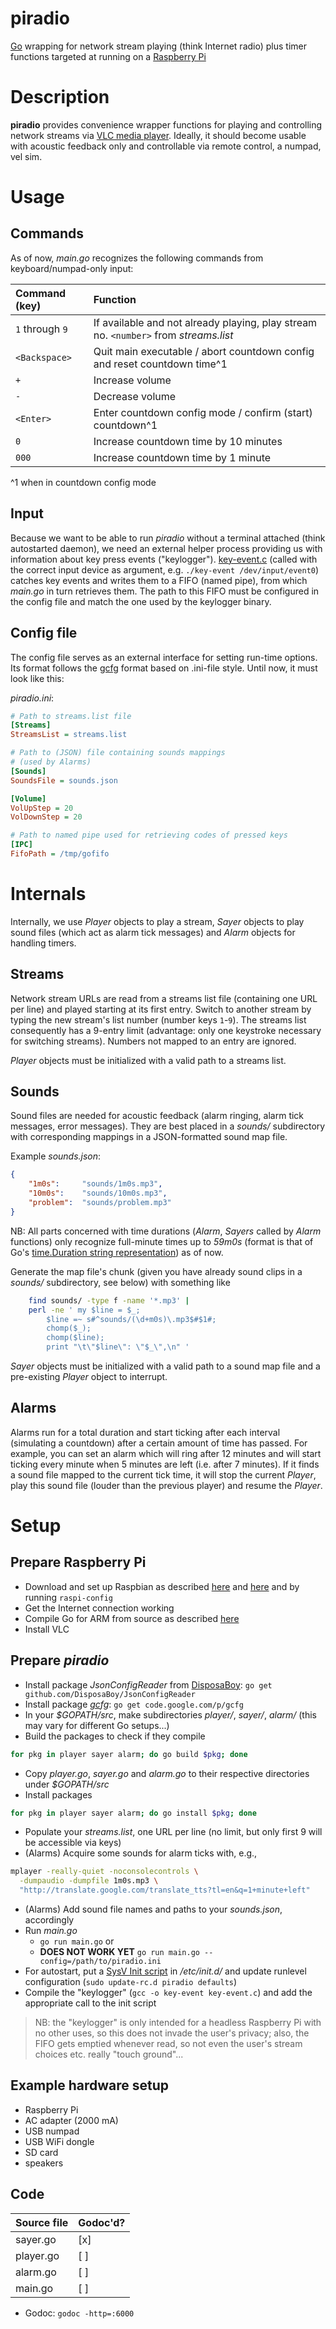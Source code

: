 piradio
=======

[Go](http://golang.org) wrapping for network stream playing (think Internet radio) plus
timer functions targeted at running on a [Raspberry Pi](http://www.raspberrypi.org/)


Description
===========

**piradio** provides convenience wrapper functions for playing and controlling network streams
via [VLC media player](http://www.videolan.org/vlc/). Ideally, it should become usable
with acoustic feedback only and controllable via remote control, a numpad, vel sim.

Usage
=====

Commands
--------

As of now, _main.go_ recognizes the following commands from keyboard/numpad-only input:

| Command (key) | Function |
|:--------|:------------|
| `1` through `9` | If available and not already playing, play stream no. `<number>` from _streams.list_ |
| `<Backspace>`    | Quit main executable / abort countdown config and reset countdown time^1 |
| `+`   | Increase volume |
| `-` | Decrease volume |
| `<Enter>` | Enter countdown config mode / confirm (start) countdown^1 |
| `0` | Increase countdown time by 10 minutes |
| `000` | Increase countdown time by 1 minute |

^1 when in countdown config mode

Input
------


Because we want to be able to run _piradio_ without a terminal attached (think autostarted daemon), we need an external
helper process providing us with information about key press events ("keylogger").
[key-event.c](https://github.com/marthjod/piradio/blob/master/key-event.c) (called with the correct
input device as argument, e.g. `./key-event /dev/input/event0`) catches key events and writes them to
a FIFO (named pipe), from which _main.go_ in turn retrieves them. The path to this FIFO must be configured in
the config file and match the one used by the keylogger binary.


Config file
-----------

The config file serves as an external interface for setting run-time options.
Its format follows the [gcfg](https://code.google.com/p/gcfg/) format
based on .ini-file style.
Until now, it must look like this:

_piradio.ini_:

```ini
# Path to streams.list file
[Streams]
StreamsList = streams.list

# Path to (JSON) file containing sounds mappings
# (used by Alarms)
[Sounds]
SoundsFile = sounds.json

[Volume]
VolUpStep = 20
VolDownStep = 20

# Path to named pipe used for retrieving codes of pressed keys
[IPC]
FifoPath = /tmp/gofifo
```


Internals
=========

Internally, we use _Player_ objects to play a stream,
_Sayer_ objects to play sound files (which act as alarm tick messages)
and _Alarm_ objects for handling timers.

Streams
-------

Network stream URLs are read from a streams list file (containing one URL per line)
and played starting at its first entry.
Switch to another stream by typing the new stream's list number (number keys `1`-`9`).
The streams list consequently has a 9-entry limit (advantage: only one keystroke necessary for switching streams).
Numbers not mapped to an entry are ignored.

_Player_ objects must be initialized with a valid path to a streams list.

Sounds
------

Sound files are needed for acoustic feedback (alarm ringing, alarm tick messages, error messages).
They are best placed in a _sounds/_ subdirectory with corresponding mappings in a JSON-formatted sound map file.

Example _sounds.json_:

```json
{
	"1m0s":		"sounds/1m0s.mp3",
	"10m0s":	"sounds/10m0s.mp3",
	"problem":	"sounds/problem.mp3"
}
```

NB: All parts concerned with time durations (_Alarm_, _Sayers_ called by _Alarm_ functions)
only recognize full-minute times up to _59m0s_ (format is that of Go's
[time.Duration string representation](http://golang.org/pkg/time/#Duration.String)) as of now.

Generate the map file's chunk (given you have already sound clips in a _sounds/_ subdirectory, see below)
with something like

```bash
	find sounds/ -type f -name '*.mp3' |
	perl -ne ' my $line = $_;
		$line =~ s#^sounds/(\d+m0s)\.mp3$#$1#;
		chomp($_);
		chomp($line);
		print "\t\"$line\": \"$_\",\n" '
```

_Sayer_ objects must be initialized with a valid path to a sound map file and a pre-existing _Player_ object to interrupt.


Alarms
------

Alarms run for a total duration and start ticking after each interval (simulating a countdown) after a certain amount of time
has passed. For example, you can set an alarm which will ring after 12 minutes and will start ticking
every minute when 5 minutes are left (i.e. after 7 minutes). If it finds a sound file mapped
to the current tick time,
it will stop the current _Player_, play this sound file (louder than the previous player) and resume the _Player_.



Setup
=====

Prepare Raspberry Pi
--------------------

* Download and set up Raspbian as described [here](http://www.raspberrypi.org/downloads)
and [here](http://elinux.org/RPi_Easy_SD_Card_Setup#SD_card_setup) and by running
`raspi-config`
* Get the Internet connection working
* Compile Go for ARM from source as described [here](http://golang.org/doc/install/source)
* Install VLC


Prepare _piradio_
-----------------
* Install package _JsonConfigReader_ from [DisposaBoy](https://github.com/DisposaBoy/JsonConfigReader): `go get github.com/DisposaBoy/JsonConfigReader`
* Install package [_gcfg_](https://code.google.com/p/gcfg): `go get code.google.com/p/gcfg`
* In your _$GOPATH/src_, make subdirectories _player/_, _sayer/_, _alarm/_ (this may vary for different Go setups...)
* Build the packages to check if they compile

```bash
for pkg in player sayer alarm; do go build $pkg; done
```

* Copy _player.go_, _sayer.go_ and _alarm.go_ to their respective directories under _$GOPATH/src_
* Install packages

```bash
for pkg in player sayer alarm; do go install $pkg; done
```

* Populate your _streams.list_, one URL per line (no limit, but only first 9 will be
accessible via keys)
* (Alarms) Acquire some sounds for alarm ticks with, e.g.,

```bash
mplayer -really-quiet -noconsolecontrols \
  -dumpaudio -dumpfile 1m0s.mp3 \
  "http://translate.google.com/translate_tts?tl=en&q=1+minute+left"
```

* (Alarms) Add sound file names and paths to your _sounds.json_, accordingly
* Run _main.go_
	* `go run main.go` or
	* **DOES NOT WORK YET** `go run main.go --config=/path/to/piradio.ini`
* For autostart, put a [SysV Init script](https://github.com/marthjod/piradio/blob/master/piradio-sysv-init) in _/etc/init.d/_ and update runlevel configuration (`sudo update-rc.d piradio defaults`)
* Compile the "keylogger" (`gcc -o key-event key-event.c`) and add the appropriate call to the init script

> NB: the "keylogger" is only intended for a headless Raspberry Pi with no other uses, so this does not invade the user's privacy; also, the
FIFO gets emptied whenever read, so not even the user's stream choices etc. really "touch ground"...


Example hardware setup
-------------

- Raspberry Pi
- AC adapter (2000 mA)
- USB numpad
- USB WiFi dongle
- SD card
- speakers


Code
-----

| Source file | Godoc'd? |
|:--------|:------------|
| sayer.go | [x] |
| player.go    | [ ] |
| alarm.go  | [ ] |
| main.go  |  [ ]  |

- Godoc: `godoc -http=:6000`
